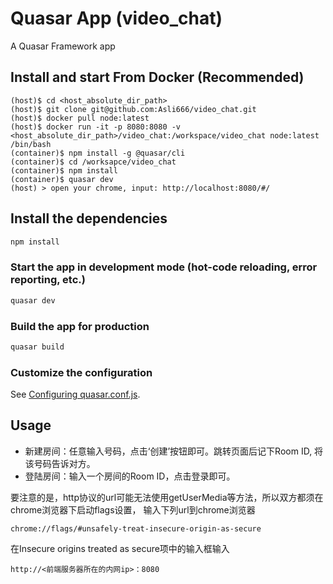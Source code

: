 # Quasar App (video_chat)

A Quasar Framework app

## Install and start From Docker (Recommended)
```
(host)$ cd <host_absolute_dir_path>
(host)$ git clone git@github.com:Asli666/video_chat.git
(host)$ docker pull node:latest
(host)$ docker run -it -p 8080:8080 -v <host_absolute_dir_path>/video_chat:/workspace/video_chat node:latest /bin/bash
(container)$ npm install -g @quasar/cli
(container)$ cd /worksapce/video_chat
(container)$ npm install
(container)$ quasar dev
(host) > open your chrome, input: http://localhost:8080/#/
```

## Install the dependencies
```bash
npm install
```

### Start the app in development mode (hot-code reloading, error reporting, etc.)
```bash
quasar dev
```


### Build the app for production
```bash
quasar build
```

### Customize the configuration
See [Configuring quasar.conf.js](https://quasar.dev/quasar-cli/quasar-conf-js).

## Usage
- 新建房间：任意输入号码，点击‘创建’按钮即可。跳转页面后记下Room ID, 将该号码告诉对方。
- 登陆房间：输入一个房间的Room ID，点击登录即可。

要注意的是，http协议的url可能无法使用getUserMedia等方法，所以双方都须在chrome浏览器下启动flags设置，
输入下列url到chrome浏览器

```
chrome://flags/#unsafely-treat-insecure-origin-as-secure
```

在Insecure origins treated as secure项中的输入框输入
```
http://<前端服务器所在的内网ip>：8080
```
